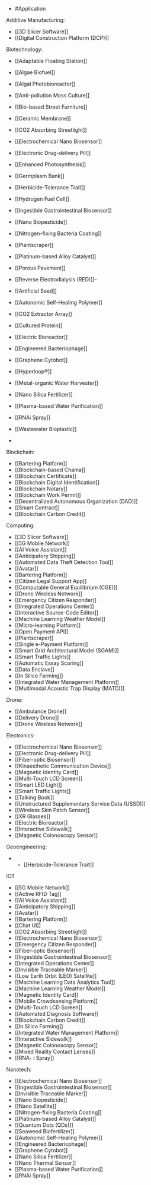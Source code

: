 - #Application 

Additive Manufacturing:
- [[3D Slicer Software]]
- [[Digital Construction Platform (DCP)]]


Biotechnology:
- [[Adaptable Floating Station]]
- [[Algae Biofuel]]
- [[Algal Photobioreactor]]
- [[Anti-pollution Moss Culture]]
- [[Bio-based Street Furniture]]
- [[Ceramic Membrane]]
- [[CO2 Absorbing Streetlight]]
- [[Electrochemical Nano Biosensor]]
- [[Electronic Drug-delivery Pill]]
- [[Enhanced Photosynthesis]]
- [[Germplasm Bank]]
- [[Herbicide-Tolerance Trait]]
- [[Hydrogen Fuel Cell]]
- [[Ingestible Gastrointestinal Biosensor]]
- [[Nano Biopesticide]]
- [[Nitrogen-fixing Bacteria Coating]]
- [[Plantscraper]]
- [[Platinum-based Alloy Catalyst]]
- [[Porous Pavement]]
- [[Reverse Electrodialysis (RED)]]- 
- [[Artificial Seed]]
- [[Autonomic Self-Healing Polymer]]
- [[CO2 Extractor Array]]
- [[Cultured Protein]]
- [[Electric Bioreactor]]
- [[Engineered Bacteriophage]]
- [[Graphene Cytobot]]
- [[Hyperloop®]]
- [[Metal-organic Water Harvester]]
- [[Nano Silica Fertilizer]]
- [[Plasma-based Water Purification]]
- [[RNAi Spray]]
- [[Wastewater Bioplastic]]

- 
Blockchain:
- [[Bartering Platform]]
- [[Blockchain-based Chama]]
- [[Blockchain Certificate]]
- [[Blockchain Digital Identification]]
- [[Blockchain Notary]]
- [[Blockchain Work Permit]]
- [[Decentralized Autonomous Organization (DAO)]]
- [[Smart Contract]]
- [[Blockchain Carbon Credit]]


Computing:
- [[3D Slicer Software]]
- [[5G Mobile Network]]
- [[AI Voice Assistant]]
- [[Anticipatory Shipping]]
- [[Automated Data Theft Detection Tool]]
- [[Avatar]]
- [[Bartering Platform]]
- [[Citizen Legal Support App]]
- [[Computable General Equilibrium (CGE)]]
- [[Drone Wireless Network]]
- [[Emergency Citizen Responder]]
- [[Integrated Operations Center]]
- [[Interactive Source-Code Editor]]
- [[Machine Learning Weather Model]]
- [[Micro-learning Platform]]
- [[Open Payment API]]
- [[Plantscraper]]
- [[Single e-Payment Platform]]
- [[Smart Grid Architectural Model (SGAM)]]
- [[Smart Traffic Lights]]
- [[Automatic Essay Scoring]]
- [[Data Enclave]]
- [[In Silico Farming]]
- [[Integrated Water Management Platform]]
- [[Multimodal Acoustic Trap Display (MATD)]]



Drone:
- [[Ambulance Drone]]
- [[Delivery Drone]]
- [[Drone Wireless Network]]


Electronics:
- [[Electrochemical Nano Biosensor]]
- [[Electronic Drug-delivery Pill]]
- [[Fiber-optic Biosensor]]
- [[Kinaesthetic Communication Device]]
- [[Magnetic Identity Card]]
- [[Multi-Touch LCD Screen]]
- [[Smart LED Light]]
- [[Smart Traffic Lights]]
- [[Talking Book]]
- [[Unstructured Supplementary Service Data (USSD)]]
- [[Wireless Skin Patch Sensor]]
- [[XR Glasses]]
- [[Electric Bioreactor]]
- [[Interactive Sidewalk]]
- [[Magnetic Colonoscopy Sensor]]


Geoengineering:
- - [[Herbicide-Tolerance Trait]]


IOT
- [[5G Mobile Network]]
- [[Active RFID Tag]]
- [[AI Voice Assistant]]
- [[Anticipatory Shipping]]
- [[Avatar]]
- [[Bartering Platform]]
- [[Chat UI]]
- [[CO2 Absorbing Streetlight]]
- [[Electrochemical Nano Biosensor]]
- [[Emergency Citizen Responder]]
- [[Fiber-optic Biosensor]]
- [[Ingestible Gastrointestinal Biosensor]]
- [[Integrated Operations Center]]
- [[Invisible Traceable Marker]]
- [[Low Earth Orbit (LEO) Satellite]]
- [[Machine Learning Data Analytics Tool]]
- [[Machine Learning Weather Model]]
- [[Magnetic Identity Card]]
- [[Mobile Crowdsensing Platform]]
- [[Multi-Touch LCD Screen]]
- [[Automated Diagnosis Software]]
- [[Blockchain Carbon Credit]]
- [[In Silico Farming]]
- [[Integrated Water Management Platform]]
- [[Interactive Sidewalk]]
- [[Magnetic Colonoscopy Sensor]]
- [[Mixed Reality Contact Lenses]]
- [[RNA- i Spray]]

Nanotech:
- [[Electrochemical Nano Biosensor]]
- [[Ingestible Gastrointestinal Biosensor]]
- [[Invisible Traceable Marker]]
- [[Nano Biopesticide]]
- [[Nano Satellite]]
- [[Nitrogen-fixing Bacteria Coating]]
- [[Platinum-based Alloy Catalyst]]
- [[Quantum Dots (QDs)]]
- [[Seaweed Biofertilizer]]
- [[Autonomic Self-Healing Polymer]]
- [[Engineered Bacteriophage]]
- [[Graphene Cytobot]]
- [[Nano Silica Fertilizer]]
- [[Nano Thermal Sensor]]
- [[Plasma-based Water Purification]]
- [[RNAi Spray]]